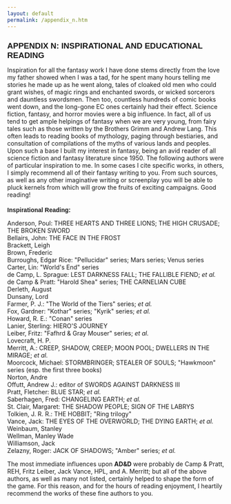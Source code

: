 ```yaml
---
layout: default
permalink: /appendix_n.htm
---
```


<style>
.content div {font-family: Futura, "Century Gothic", CenturyGothic, AppleGothic, "Trebuchet MS", Arial, sans-serif !important;}
h1 {
   font-size: 133.33% !important;
   font-weight: bold !important;
   text-transform:uppercase !important;
	font-family: Futura, "Century Gothic", CenturyGothic, AppleGothic, "Trebuchet MS", Arial, sans-serif !important;
}
h2 {
   font-weight: bold !important;
   font-size: 100% !important;
	font-family: Futura, "Century Gothic", CenturyGothic, AppleGothic, "Trebuchet MS", Arial, sans-serif !important;
}
</style>

Appendix N: Inspirational and Educational Reading
=================================================

Inspiration for all the fantasy work I have done stems directly from the love my father showed when I was a tad, for he spent many hours telling me stories he made up as he went along, tales of cloaked old men who could grant wishes, of magic rings and enchanted swords, or wicked sorcerors and dauntless swordsmen. Then too, countless hundreds of comic books went down, and the long-gone EC ones certainly had their effect. Science fiction, fantasy, and horror movies were a big influence. In fact, all of us tend to get ample helpings of fantasy when we are very young, from fairy tales such as those written by the Brothers Grimm and Andrew Lang. This often leads to reading books of mythology, paging through bestiaries, and consultation of compilations of the myths of various lands and peoples. Upon such a base I built my interest in fantasy, being an avid reader of all science fiction and fantasy literature since 1950. The following authors were of particular inspiration to me. In some cases I cite specific works, in others, I simply recommend all of their fantasy writing to you. From such sources, as well as any other imaginative writing or screenplay you will be able to pluck kernels from which will grow the fruits of exciting campaigns. Good reading!  

Inspirational Reading:
----------------------

Anderson, Poul: THREE HEARTS AND THREE LIONS; THE HIGH CRUSADE; THE BROKEN SWORD  
Bellairs, John: THE FACE IN THE FROST  
Brackett, Leigh  
Brown, Frederic  
Burroughs, Edgar Rice: "Pellucidar" series; Mars series; Venus series  
Carter, Lin: "World's End" series  
de Camp, L. Sprague: LEST DARKNESS FALL; THE FALLIBLE FIEND; *et al.*  
de Camp & Pratt: "Harold Shea" series; THE CARNELIAN CUBE  
Derleth, August  
Dunsany, Lord  
Farmer, P. J.: "The World of the Tiers" series; *et al.*  
Fox, Gardner: "Kothar" series; "Kyrik" series; *et al.*  
Howard, R. E.: "Conan" series  
Lanier, Sterling: HIERO'S JOURNEY  
Leiber, Fritz: "Fafhrd & Gray Mouser" series; *et al.*  
Lovecraft, H. P.  
Merritt, A.: CREEP, SHADOW, CREEP; MOON POOL; DWELLERS IN THE MIRAGE; *et al.*  
Moorcock, Michael: STORMBRINGER; STEALER OF SOULS; "Hawkmoon" series (esp. the first three books)  
Norton, Andre  
Offutt, Andrew J.: editor of SWORDS AGAINST DARKNESS III  
Pratt, Fletcher: BLUE STAR; *et al.*  
Saberhagen, Fred: CHANGELING EARTH; *et al.*  
St. Clair, Margaret: THE SHADOW PEOPLE; SIGN OF THE LABRYS  
Tolkien, J. R. R.: THE HOBBIT; "Ring trilogy"  
Vance, Jack: THE EYES OF THE OVERWORLD; THE DYING EARTH; *et al.*  
Weinbaum, Stanley  
Wellman, Manley Wade  
Williamson, Jack  
Zelazny, Roger: JACK OF SHADOWS; "Amber" series; *et al.*  

The most immediate influences upon **AD&D** were probably de Camp & Pratt, REH, Fritz Leiber, Jack Vance, HPL, and A. Merritt; but all of the above authors, as well as many not listed, certainly helped to shape the form of the game. For this reason, and for the hours of reading enjoyment, I heartily recommend the works of these fine authors to you.  
